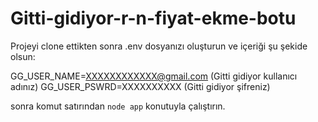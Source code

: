 # Gitti-gidiyor-r-n-fiyat-ekme-botu

Projeyi clone ettikten sonra .env dosyanızı oluşturun ve içeriği şu şekide olsun: 

GG_USER_NAME=XXXXXXXXXXXX@gmail.com (Gitti gidiyor kullanıcı adınız)
GG_USER_PSWRD=XXXXXXXXXX (Gitti gidiyor şifreniz)

sonra komut satırından ```node app``` konutuyla çalıştırın.